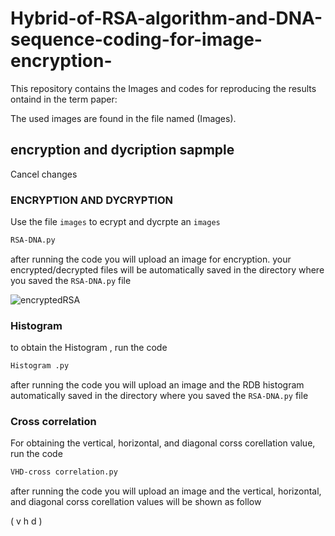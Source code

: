 # Hybrid-of-RSA-algorithm-and-DNA-sequence-coding-for-image-encryption-

This repository contains the Images and codes for reproducing the results ontaind in the term paper:


The used images are found in the file named (Images).

## encryption and dycription  sapmple 

Cancel changes
### ENCRYPTION AND DYCRYPTION   

Use the file `images` to ecrypt and dycrpte an `images`

```bash 
RSA-DNA.py
```
after running the code you will upload an image for encryption.
your encrypted/decrypted files will be automatically saved in the directory where you saved the `RSA-DNA.py` file

![](https://github.com/mamounlyes/Hybrid-of-RSA-algorithm-and-DNA-sequence-coding-for-image-encryption-/tree/main/encryptedRSA.jpg "encryptedRSA")



### Histogram 

to obtain the Histogram , run the code 
```bash 
Histogram .py
```
after running the code you will upload an image and the RDB histogram automatically saved in the directory where you saved the `RSA-DNA.py` file


### Cross correlation 

For obtaining the vertical, horizontal, and diagonal corss corellation value, run the code 

```bash 
VHD-cross correlation.py
```
after running the code you will upload an image and the vertical, horizontal, and diagonal corss corellation values will be shown as follow 

( v h d )



